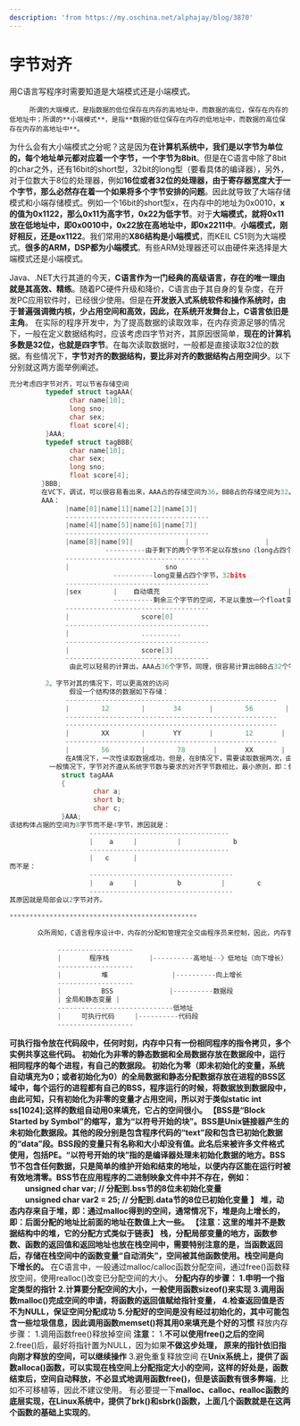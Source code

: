 ```yaml
---
description: 'from https://my.oschina.net/alphajay/blog/3870'
---
```


# 字节对齐

用C语言写程序时需要知道是大端模式还是小端模式。

         所谓的大端模式，是指数据的低位保存在内存的高地址中，而数据的高位，保存在内存的低地址中；所谓的**小端模式**，是指**数据的低位保存在内存的低地址中，而数据的高位保存在内存的高地址中**。

  为什么会有大小端模式之分呢？这是因为**在计算机系统中，我们是以字节为单位的，每个地址单元都对应着一个字节，一个字节为8bit**。但是在C语言中除了8bit的char之外，还有16bit的short型，32bit的long型（要看具体的编译器），另外，对于位数大于8位的处理器，例如**16位或者32位的处理器，由于寄存器宽度大于一个字节，那么必然存在着一个如果将多个字节安排的问题**。因此就导致了大端存储模式和小端存储模式。例如一个16bit的short型x，在内存中的地址为0x0010，**x的值为0x1122，那么0x11为高字节，0x22为低字节**。对于**大端模式，就将0x11放在低地址中，即0x0010中，0x22放在高地址中，即0x2211中**。**小端模式，刚好相反，还是ox1122**。我们常用的**X86结构是小端模式**，而KEIL C51则为大端模式。**很多的ARM，DSP都为小端模式**。有些ARM处理器还可以由硬件来选择是大端模式还是小端模式。

 Java、.NET大行其道的今天，**C语言作为一门经典的高级语言，存在的唯一理由就是其高效、精练**。随着PC硬件升级和降价，C语言由于其自身的复杂度，在开发PC应用软件时，已经很少使用。但是在**开发嵌入式系统软件和操作系统时，由于普遍强调微内核，少占用空间和高效，因此，在系统开发舞台上，C语言依旧是主角**。      在实际的程序开发中，为了提高数据的读取效率，在内存资源足够的情况下，一般在定义数据结构时，应该考虑四字节对齐，其原因很简单，**现在的计算机多数是32位，也就是四字节**。在每次读取数据时，一般都是直接读取32位的数据。有些情况下，**字节对齐的数据结构，要比非对齐的数据结构占用空间少**。以下分别就这两方面举例阐述。

```c
充分考虑四字节对齐，可以节省存储空间
         typedef struct tagAAA{
               char name[10];
               long sno;
               char sex;
               float score[4];
         }AAA;
         typedef struct tagBBB{
               char name[10];
               char sex;
               long sno;
               float score[4];
        }BBB;
        在VC下，调试，可以很容易看出来，AAA占的存储空间为36，BBB占的存储空间为32。原因很简单，在四字节对齐的情况下，按四个字节为单位分配存储空间，如果不足，会自动补充，本次分配不足以存放下面的变量时，会重新分配空间。
        AAA：
              |name[0]|name[1]|name[2]|name[3]|
              ------------------------------------
              |name[4]|name[5]|name[6]|name[7]|
              ------------------------------------
              |name[8]|name[9]|             |                   |
                        ----------由于剩下的两个字节不足以存放sno（long占四个字节），所以重新分配
              ------------------------------------
              |                        sno                                       |
                          ----------long变量占四个字节，32bits
              ------------------------------------
              |sex        |    自动填充                                |
                          ----------剩余三个字节的空间，不足以重放一个float变量，因此重新分配
              ------------------------------------
              |                  score[0]                                     |
              ------------------------------------
              |                  ..........                                        |
              ------------------------------------
              |                  score[3]                                     |
              ------------------------------------
               由此可以轻易的计算出，AAA占36个字节，同理，很容易计算出BBB占32个字节空间。
           
         2、字节对其的情况下，可以更高效的访问
               假设一个结构体的数据如下存储：
              -----------------------------------------------------
              |        12        |       34       |        56        |        78         |   -----------(A)
              -----------------------------------------------------  
              -----------------------------------------------------
              |        XX        |       YY       |        12       |         34        |   -----------(B)
              -----------------------------------------------------  
              |        56        |        78       |       XX       |         YY        |
              在A情况下，一次性读取数据成功，但是，在B情况下，需要读取数据两次，由此，可看出效率的差异。
          一般情况下，字节对齐遵从系统字节数与要求的对齐字节数相比，最小原则，即：假设要求按八字节对齐，但是系统为32位系统，则按照4字节对齐。在四字节对齐时，局部会按照2字节对齐，如：
             struct tagAAA
             {
                     char a;
                     short b;
                     char c;
             }AAA;
该结构体占据的空间为8字节而不是4字节，原因就是：
                    -----------------------------------
                    |    a     |          |             b              |
                    -----------------------------------
                    |   c      |                                      |
而不是：
                    ------------------------------------
                    |    a     |          b          |        c         |
                    ------------------------------------
其原因就是局部会以2字节对齐。
 
***********************************************
 
       众所周知，C语言程序设计中，内存的分配和管理完全交由程序员来控制，因此，内存管理是每个C程序员必须熟练掌握的。一般而言，分配给进程的内存有四个概念上不同的区域，分别为：代码段、数据段、堆和栈，其中数据段又可以细分为初始化为非零的数据和初始化为零的数据。如下图所示：
           
            -------------------
            |       程序栈          |----------高地址--〉低地址（向下增长）
            -------------------
            |          堆                |----------向上增长
            -------------------
            |          BSS              |----------数据段
            | 全局和静态变量 |
            -----------------------------低地址
            |     可执行代码     |----------代码段
            -------------------
```

**可执行指令放在代码段中，任何时刻，内存中只有一份相同程序的指令拷贝，多个实例共享这些代码。** **初始化为非零的静态数据和全局数据存放在数据段中，运行相同程序的每个进程，有自己的数据段。        初始化为零（即未初始化的变量，系统自动填充为0；或者初始化为0）的全局数据和静态分配数据存放在进程的BSS区域中，每个运行的进程都有自己的BSS，程序运行的时候，将数据放到数据段中，由此可知，只有初始化为非零的变量才占用空间，所以对于类似static int ss\[1024\];这样的数组自动用0来填充，它占的空间很小。     【BSS是“Block Started by Symbol”的缩写，意为“以符号开始的块”。BSS是Unix链接器产生的未初始化数据段。其他的段分别是包含程序代码的“text”段和包含已初始化数据的“data”段。BSS段的变量只有名称和大小却没有值。此名后来被许多文件格式使用，包括PE。“以符号开始的块”指的是编译器处理未初始化数据的地方。BSS节不包含任何数据，只是简单的维护开始和结束的地址，以便内存区能在运行时被有效地清零。BSS节在应用程序的二进制映象文件中并不存在，例如：  
　　unsigned char var; // 分配到.bss节的8位未初始化变量  
　　unsigned char var2 = 25; // 分配到.data节的8位已初始化变量** **】**       **堆，动态内存来自于堆，即：通过malloc得到的空间，通常情况下，堆是向上增长的，即：后面分配的地址比前面的地址在数值上大一些。** **【注意：这里的堆并不是数据结构中的堆，它的分配方式类似于链表】**       **栈，分配局部变量的地方，函数参数、函数的返回值和返回地址也放在栈空间中，需要特别注意的是，当函数返回后，存储在栈空间中的函数变量“自动消失”，空间被其他函数使用。栈空间是向下增长的。**       在C语言中，一般通过malloc/calloc函数分配空间，通过free\(\)函数释放空间，使用realloc\(\)改变已分配空间的大小。      **分配内存的步骤：      1.申明一个指定类型的指针      2.计算要分配空间的大小，一般使用函数sizeof\(\)来实现      3.调用函数malloc\(\)完成空间的申请，将函数的返回值赋给指针变量，      4.检查返回值是否不为NULL，保证空间分配成功      5.分配好的空间是没有经过初始化的，其中可能包含一些垃圾信息，因此调用函数memset\(\)将其用0来填充是个好的习惯**      释放内存步骤：      1.调用函数free\(\)释放掉空间       **注意：**        1.**不可以使用free\(\)之后的空间**        2.free\(\)后，最好将指针置为NULL，因为如果**不做这步处理，** **原来的指针依旧指向刚才释放的空间，可以继续操作**         3.避免重复释放空间        在**Unix系统上，提供了函数alloca\(\)函数，可以实现在栈空间上分配指定大小的空间，这样的好处是，函数结束后，空间自动释放，不必显式地调用函数free\(\)，但是该函数有很多弊端**，比如不可移植等，因此不建议使用。       有必要提一下**malloc、calloc、realloc函数的底层实现，在Linux系统中，提供了brk\(\)和sbrk\(\)函数，上面几个函数就是在这两个函数的基础上实现的**。  


